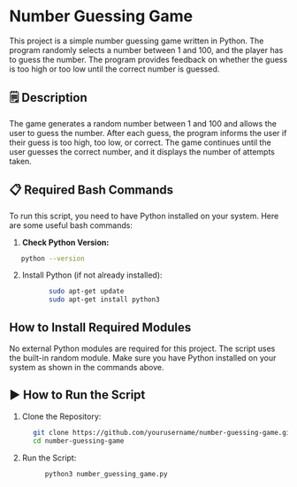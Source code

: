 # Number Guessing Game
This project is a simple number guessing game written in Python. The program randomly selects a number between 1 and 100, and the player has to guess the number. The program provides feedback on whether the guess is too high or too low until the correct number is guessed.

## 🗒️ Description
The game generates a random number between 1 and 100 and allows the user to guess the number. After each guess, the program informs the user if their guess is too high, too low, or correct. The game continues until the user guesses the correct number, and it displays the number of attempts taken.

## 📋 Required Bash Commands

To run this script, you need to have Python installed on your system. Here are some useful bash commands:

1. **Check Python Version:**
```bash 
   python --version
```
2. Install Python (if not already installed):
```bash 
          sudo apt-get update
          sudo apt-get install python3
```
## How to Install Required Modules 
No external Python modules are required for this project. The script uses the built-in random module. Make sure you have Python installed on your system as shown in the commands above.

## ▶️ How to Run the Script
1. Clone the Repository:
```bash 
      git clone https://github.com/yourusername/number-guessing-game.git
      cd number-guessing-game
```
2. Run the Script:
```bash 
         python3 number_guessing_game.py
```

